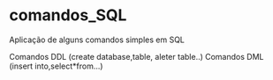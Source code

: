 # comandos_SQL
Aplicação de alguns comandos simples em SQL

Comandos DDL (create database,table, aleter table..)
Comandos DML (insert into,select*from...)
